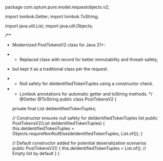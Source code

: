 package com.optum.pure.model.requestobjects.v2;

import lombok.Getter;
import lombok.ToString;

import java.util.List;
import java.util.Objects;

/**
 * Modernized PostTokensV2 class for Java 21+:
 * - Replaced class with record for better immutability and thread-safety, 
 *   but kept it as a traditional class per the request.
 * - Null safety for deIdentifiedTokenTuples using a constructor check.
 * - Lombok annotations for automatic getter and toString methods.
 */
@Getter
@ToString
public class PostTokensV2 {

    private final List<TokenTuple> deIdentifiedTokenTuples;

    // Constructor ensures null safety for deIdentifiedTokenTuples list
    public PostTokensV2(List<TokenTuple> deIdentifiedTokenTuples) {
        this.deIdentifiedTokenTuples = Objects.requireNonNullElse(deIdentifiedTokenTuples, List.of());
    }

    // Default constructor added for potential deserialization scenarios
    public PostTokensV2() {
        this.deIdentifiedTokenTuples = List.of(); // Empty list by default
    }
}
